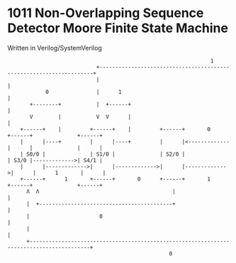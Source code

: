 # 1011 Non-Overlapping Sequence Detector Moore Finite State Machine
Written in Verilog/SystemVerilog

                                                                    1
                                +--------------------------------------------------------------------+
                                |                                                                    |
                0               |      1                                                             |
           +--------+           |  +------+                                                          |
           V        |           V  V      |                                                          |
        +------+    |         +------+    |         +------+       0      +------+              +------+
        |      |----+         |      |----+         |      |<-------------|      |              |      |
        | S0/0 |              | S1/0 |              | S2/0 |              | S3/0 |------------->| S4/1 |
        |      |------------->|      |------------->|      |------------->|      |      1       |      |
        +------+      1       +------+       0      +------+       1      +------+              +------+
          Λ  Λ                                          |                                           |
          |  +------------------------------------------+                                           |
          |                      0                                                                  |
          |                                                                                         |
          +-----------------------------------------------------------------------------------------+
                                                       0
